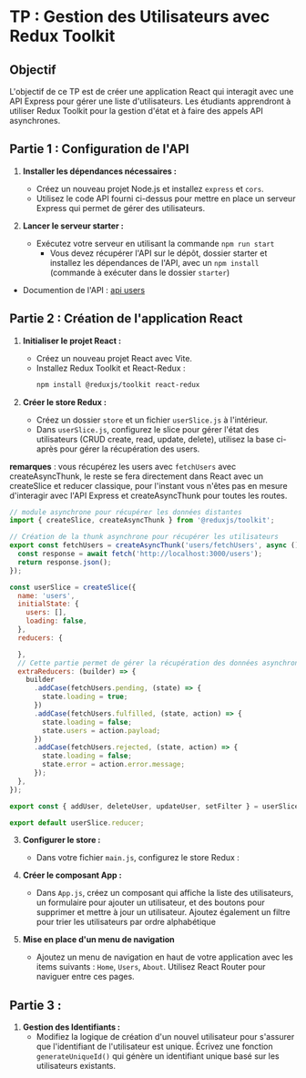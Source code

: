 # TP : Gestion des Utilisateurs avec Redux Toolkit

## Objectif
L'objectif de ce TP est de créer une application React qui interagit avec une API Express pour gérer une liste d'utilisateurs. Les étudiants apprendront à utiliser Redux Toolkit pour la gestion d'état et à faire des appels API asynchrones.

## Partie 1 : Configuration de l'API

1. **Installer les dépendances nécessaires :**
   - Créez un nouveau projet Node.js et installez `express` et `cors`.
   - Utilisez le code API fourni ci-dessus pour mettre en place un serveur Express qui permet de gérer des utilisateurs.

2. **Lancer le serveur starter :**
   - Exécutez votre serveur en utilisant la commande `npm run start` 
     - Vous devez récupérer l'API sur le dépôt, dossier starter et installez les dépendances de l'API, avec un `npm install` (commande à exécuter dans le dossier `starter`)
  - Documention de l'API : [api users](./05_doc_api.md)
  
## Partie 2 : Création de l'application React

1. **Initialiser le projet React :**
   - Créez un nouveau projet React avec Vite.
   - Installez Redux Toolkit et React-Redux :
     ```bash
     npm install @reduxjs/toolkit react-redux
     ```

2. **Créer le store Redux :**
   - Créez un dossier `store` et un fichier `userSlice.js` à l'intérieur.
   - Dans `userSlice.js`, configurez le slice pour gérer l'état des utilisateurs (CRUD create, read, update, delete), utilisez la base ci-après pour gérer la récupération des users.

**remarques** : vous récupérez les users avec `fetchUsers` avec createAsyncThunk, le reste se fera directement dans React avec un createSlice et reducer classique, pour l'instant vous n'êtes pas en mesure d'interagir avec l'API Express et createAsyncThunk pour toutes les routes.

   ```javascript
   // module asynchrone pour récupérer les données distantes
   import { createSlice, createAsyncThunk } from '@reduxjs/toolkit';

   // Création de la thunk asynchrone pour récupérer les utilisateurs
   export const fetchUsers = createAsyncThunk('users/fetchUsers', async () => {
     const response = await fetch('http://localhost:3000/users');
     return response.json();
   });

   const userSlice = createSlice({
     name: 'users',
     initialState: {
       users: [],
       loading: false,
     },
     reducers: {
 
     },
     // Cette partie permet de gérer la récupération des données asynchrone avec fetchUsers 
     extraReducers: (builder) => {
       builder
         .addCase(fetchUsers.pending, (state) => {
           state.loading = true;
         })
         .addCase(fetchUsers.fulfilled, (state, action) => {
           state.loading = false;
           state.users = action.payload;
         })
         .addCase(fetchUsers.rejected, (state, action) => {
           state.loading = false;
           state.error = action.error.message;
         });
     },
   });

   export const { addUser, deleteUser, updateUser, setFilter } = userSlice.actions;

   export default userSlice.reducer;
   ```

3. **Configurer le store :**
   - Dans votre fichier `main.js`, configurez le store Redux :

4. **Créer le composant App :**
   - Dans `App.js`, créez un composant qui affiche la liste des utilisateurs, un formulaire pour ajouter un utilisateur, et des boutons pour supprimer et mettre à jour un utilisateur. Ajoutez également un filtre pour trier les utilisateurs par ordre alphabétique

6. **Mise en place d'un menu de navigation**
   - Ajoutez un menu de navigation en haut de votre application avec les items suivants : `Home`, `Users`, `About`. Utilisez React Router pour naviguer entre ces pages.


## Partie 3 : 

1. **Gestion des Identifiants :**
   - Modifiez la logique de création d'un nouvel utilisateur pour s'assurer que l'identifiant de l'utilisateur est unique. Écrivez une fonction `generateUniqueId()` qui génère un identifiant unique basé sur les utilisateurs existants.
